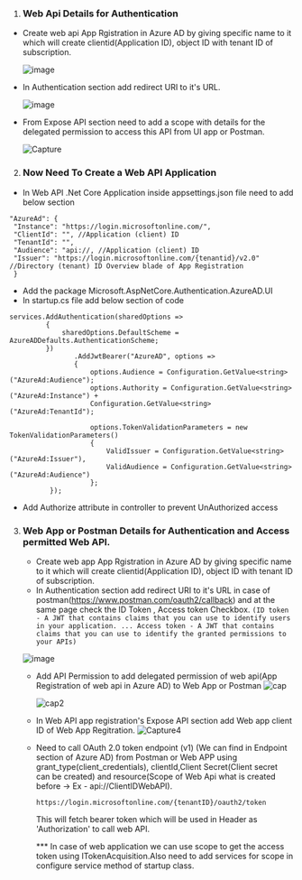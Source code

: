 
1.  ### Web Api Details for Authentication
   - Create web api App Rgistration in Azure AD by giving specific name to it which will create clientid(Application ID), object ID with tenant ID of subscription.
   
       ![image](https://user-images.githubusercontent.com/40242212/141673337-6868daaf-35e2-4327-a987-2938d14f1681.png)

   - In Authentication section add redirect URI to it's URL.

        ![image](https://user-images.githubusercontent.com/40242212/141673398-539f1e2f-9608-48f5-ad40-02924199465e.png)

   - From Expose API section need to add a scope with details for the delegated permission to access this API from UI app or Postman.
   
       ![Capture](https://user-images.githubusercontent.com/40242212/141674769-15d87316-b64c-4b6f-9668-8ee2507fdda2.PNG)


2.  ### Now Need To Create a Web API Application
   - In Web API .Net Core Application inside appsettings.json file need to add below section
   
   
   ``` 
   "AzureAd": {
    "Instance": "https://login.microsoftonline.com/",
    "ClientId": "", //Application (client) ID
    "TenantId": "",
    "Audience": "api://, //Application (client) ID
    "Issuer": "https://login.microsoftonline.com/{tenantid}/v2.0" //Directory (tenant) ID Overview blade of App Registration
    }
  
  ```
   - Add the package Microsoft.AspNetCore.Authentication.AzureAD.UI
   - In startup.cs file add below section of code 
   
   ```
   services.AddAuthentication(sharedOptions =>
            {
                sharedOptions.DefaultScheme = AzureADDefaults.AuthenticationScheme;
            })
                   .AddJwtBearer("AzureAD", options =>
                   {
                       options.Audience = Configuration.GetValue<string>("AzureAd:Audience");
                       options.Authority = Configuration.GetValue<string>("AzureAd:Instance") +
                       Configuration.GetValue<string>("AzureAd:TenantId");

                       options.TokenValidationParameters = new TokenValidationParameters()
                       {
                           ValidIssuer = Configuration.GetValue<string>("AzureAd:Issuer"),
                           ValidAudience = Configuration.GetValue<string>("AzureAd:Audience")
                       };
             });
   ```
   - Add Authorize attribute in controller to prevent UnAuthorized access
   
 3. ### Web App or Postman Details for Authentication and Access permitted Web API.
 
    - Create web app App Rgistration in Azure AD by giving specific name to it which will create clientid(Application ID), object ID with tenant ID of subscription.
    - In Authentication section add redirect URI to it's URL in case of postman(https://www.postman.com/oauth2/callback) and at the same page check the ID Token , Access token Checkbox. ``` (ID token - A JWT that contains claims that you can use to identify users in your application. ... Access token - A JWT that contains claims that you can use to identify the granted permissions to your APIs) ```
    
     ![image](https://user-images.githubusercontent.com/40242212/141674805-d76eca9e-218e-48d4-9ad7-ea8633af0833.png)
     
    - Add API Permission to add delegated permission of web api(App Registration of web api in Azure AD) to Web App or Postman
       ![cap](https://user-images.githubusercontent.com/40242212/141674957-d8edb4d1-007b-4f8b-805b-64c301795cbb.png)

       ![cap2](https://user-images.githubusercontent.com/40242212/141675048-3499b5b1-0e7a-428c-a29c-fa53d18de632.png)
       
    - In Web API app registration's Expose API section add Web app client ID of Web App Regitration.
       ![Capture4](https://user-images.githubusercontent.com/40242212/141675309-dd3c2cd3-4440-423f-a481-9c2d8475f528.png)
       
    - Need to call OAuth 2.0 token endpoint (v1) (We can find in Endpoint section of Azure AD) from Postman or Web APP using grant_type(client_credentials), clientId,Client Secret(Client secret can be created) and resource(Scope of Web Api what is created before -> Ex - api://ClientIDWebAPI).
        ```
        https://login.microsoftonline.com/{tenantID}/oauth2/token
        ```        
        This will fetch bearer token which will be used in Header as 'Authorization' to call web API. 
        
        *** In case of web application we can use scope to get the access token using ITokenAcquisition.Also need to add services for scope in configure service method of startup class.
        
        
        




    
              

    
